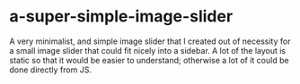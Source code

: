 # a-super-simple-image-slider
A very minimalist, and simple image slider that I created out of necessity for a small image slider that could fit nicely into a sidebar. A lot of the layout is static so that it would be easier to understand; otherwise a lot of it could be done directly from JS.
